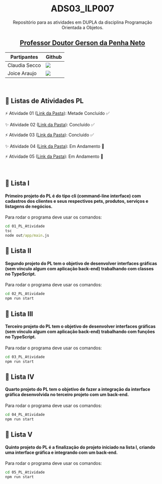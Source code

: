 <div align="center">

# ADS03_ILP007

Repositório para as atividades em DUPLA da disciplina Programação Orientada a Objetos.

## <a href="https://github.com/gerson-pn" target="Gerson"> Professor Doutor Gerson da Penha Neto </a>


| Partipantes | Github |
| -------- |-------- |
| Claudia Secco | <a href="https://github.com/ClaudiaCBS" target="_blanck"><img src = "https://img.shields.io/badge/GitHub-100000?style=for-the-badge&logo=github&logoColor=white" target="_blank"></a> |
| Joice Araujo | <a href="https://github.com/Joice-Araujo" target="_blanck"><img src = "https://img.shields.io/badge/GitHub-100000?style=for-the-badge&logo=github&logoColor=white" target="_blank"></a> |

</div>



<br>

## :date: Listas de Atividades PL



:zap: Atividade 01 ([Link da Pasta](01_PL_Atividade)):  Metade Concluído :white_check_mark:

:sparkles: Atividade 02 ([Link da Pasta](02_PL_Atividade)):  Concluído :white_check_mark:

:zap: Atividade 03 ([Link da Pasta](03_PL_Atividade)):  Concluído :white_check_mark:

:sparkles: Atividade 04 ([Link da Pasta](04_PL_Atividade)):  Em Andamento :construction:

:zap: Atividade 05 ([Link da Pasta](05_PL_Atividade)):  Em Andamento :construction:

<br>

<span id="1">

## :rocket: Lista I

#### Primeiro projeto do PL é do tipo cli (command-line interface) com cadastros dos clientes e seus respectivos pets, produtos, serviços e listagens de negócios.
Para rodar o programa deve usar os comandos: 

```cmd
cd 01_PL_Atividade
tsc
node out/app/main.js
```

<span id="2">

## :rocket: Lista II

#### Segundo projeto do PL tem o objetivo de desenvolver interfaces gráficas (sem vínculo algum com aplicação back-end) trabalhando com classes no TypeScript.
Para rodar o programa deve usar os comandos: 

```cmd
cd 02_PL_Atividade
npm run start
```

<span id="3">

## :rocket: Lista III

#### Terceiro projeto do PL tem o objetivo de desenvolver interfaces gráficas (sem vínculo algum com aplicação back-end) trabalhando com funções no TypeScript.
Para rodar o programa deve usar os comandos: 

```cmd
cd 03_PL_Atividade
npm run start
```

<span id="4">

## :rocket: Lista IV

#### Quarto projeto do PL tem o objetivo de fazer a integração da interface gráfica desenvolvida no terceiro projeto com um back-end.
Para rodar o programa deve usar os comandos: 

```cmd
cd 04_PL_Atividade
npm run start
```


<span id="5">

## :rocket: Lista V

#### Quinto projeto do PL é a finalização do projeto iniciado na lista I, criando uma interface gráfica e integrando com um back-end.
Para rodar o programa deve usar os comandos: 

```cmd
cd 05_PL_Atividade
npm run start
```

